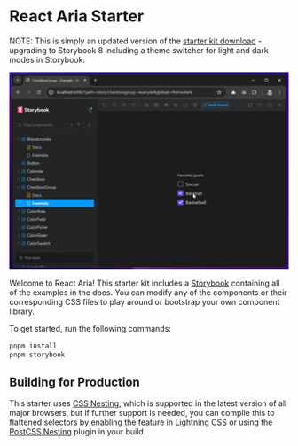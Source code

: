 # React Aria Starter

NOTE: This is simply an updated version of the [starter kit download](https://react-spectrum.adobe.com/react-aria/getting-started.html) - upgrading to Storybook 8 including a theme switcher for light and dark modes in Storybook. 


[![Alternate Text](react-aria-starter.jpg)](react-aria-starter.mp4 "Link Title")

Welcome to React Aria! This starter kit includes a [Storybook](https://storybook.js.org/) containing all of the examples in the docs. You can modify any of the components or their corresponding CSS files to play around or bootstrap your own component library.

To get started, run the following commands:

```shell
pnpm install
pnpm storybook
```

## Building for Production

This starter uses [CSS Nesting](https://drafts.csswg.org/css-nesting/), which is supported in the latest version of all major browsers, but if further support is needed, you can compile this to flattened selectors by enabling the feature in [Lightning CSS](https://lightningcss.dev/docs.html) or using the [PostCSS Nesting](https://github.com/csstools/postcss-plugins/tree/main/plugins/postcss-nesting#usage) plugin in your build.

